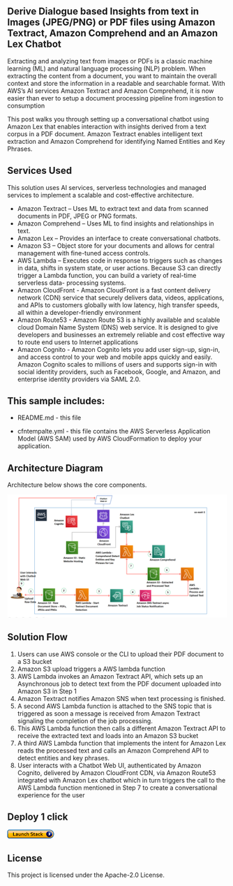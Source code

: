 ## Derive Dialogue based Insights from text in Images (JPEG/PNG) or PDF files using Amazon Textract, Amazon Comprehend and an Amazon Lex Chatbot 

Extracting and analyzing text from images or PDFs is a classic machine learning
(ML) and natural language processing (NLP) problem. When extracting the
content from a document, you want to maintain the overall context and store the
information in a readable and searchable format. With AWS’s AI services Amazon
Textract and Amazon Comprehend, it is now easier than ever to setup a
document processing pipeline from ingestion to consumption

This post walks you through setting up a conversational chatbot using Amazon
Lex that enables interaction with insights derived from a text corpus in a PDF
document. Amazon Textract enables intelligent text extraction and Amazon
Comprehend for identifying Named Entities and Key Phrases.

## Services Used
This solution uses AI services, serverless technologies and managed services to
implement a scalable and cost-effective architecture.
* Amazon Textract – Uses ML to extract text and data from scanned
documents in PDF, JPEG or PNG formats.
* Amazon Comprehend – Uses ML to find insights and relationships in text.
* Amazon Lex – Provides an interface to create conversational chatbots.
* Amazon S3 – Object store for your documents and allows for central
management with fine-tuned access controls.
* AWS Lambda – Executes code in response to triggers such as changes in
data, shifts in system state, or user actions. Because S3 can directly trigger
a Lambda function, you can build a variety of real-time serverless data-
processing systems.
* Amazon CloudFront - Amazon CloudFront is a fast content delivery
network (CDN) service that securely delivers data, videos, applications, and
APIs to customers globally with low latency, high transfer speeds, all within
a developer-friendly environment
* Amazon Route53 - Amazon Route 53 is a highly available and scalable
cloud Domain Name System (DNS) web service. It is designed to give
developers and businesses an extremely reliable and cost effective way to
route end users to Internet applications
* Amazon Cognito - Amazon Cognito lets you add user sign-up, sign-in, and
access control to your web and mobile apps quickly and easily. Amazon
Cognito scales to millions of users and supports sign-in with social identity
providers, such as Facebook, Google, and Amazon, and enterprise identity
providers via SAML 2.0.

## This sample includes:

* README.md - this file

* cfntempalte.yml - this file contains the AWS Serverless Application Model (AWS SAM) used
  by AWS CloudFormation to deploy your application.


## Architecture Diagram

Architecture below shows the core components. 

![](arch.png)

## Solution Flow

1. Users can use AWS console or the CLI to upload their PDF document to
a S3 bucket
2. Amazon S3 upload triggers a AWS lambda function
3. AWS Lambda invokes an Amazon Textract API, which sets up an
Asynchronous job to detect text from the PDF document uploaded into
Amazon S3 in Step 1
4. Amazon Textract notifies Amazon SNS when text processing is finished.
5. A second AWS Lambda function is attached to the SNS topic that is
triggered as soon a message is received from Amazon Textract
signaling the completion of the job processing.
6. This AWS Lambda function then calls a different Amazon Textract API
to receive the extracted text and loads into an Amazon S3 bucket
7. A third AWS Lambda function that implements the intent for Amazon
Lex reads the processed text and calls an Amazon Comprehend API to
detect entities and key phrases.
8. User interacts with a Chatbot Web UI, authenticated by Amazon
Cognito, delivered by Amazon CloudFront CDN, via Amazon Route53
integrated with Amazon Lex chatbot which in turn triggers the call to
the AWS Lambda function mentioned in Step 7 to create a
conversational experience for the user

## Deploy 1 click
[![button](launchstack.png)](https://console.aws.amazon.com/cloudformation/home?region=us-east-1#/stacks/create/review?stackName=lexbot&templateURL=https://aws-codestar-us-east-1-820570838999-meaningfulconve-pipe.s3.amazonaws.com/template-export-lex.yml)
## License

This project is licensed under the Apache-2.0 License.

